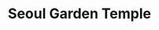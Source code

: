 ---
layout: place
title: "Seoul Garden Temple"
permalink: /texas/temple/seoul-garden-temple.html
stateAbbr: TX
stateName: Texas
cityName: Temple
seo:
  name: "Seoul Garden Temple"
  type: Restaurant
  links: null
description: "Seoul Garden Temple serves delicious sushi in Temple, Texas. Try fresh Japanese dishes for a great dining experience. "
place_id: ChIJazvl-xJrRYYRttSATckx5Pk
photos:
  - name: >-
      places/ChIJazvl-xJrRYYRttSATckx5Pk/photos/AeeoHcK-j_T6XRRGIVp8SWm0fSrsPy0wg1EVh3TN3fF7E9fWL-1KqhwW28UmNnHsz3HDDqwGfsfJ-BWmxYtbdN3pZNvNdOioDhtCwk1-nj-LZVBsjLiP_CaLTtZMGRgMVIAmGnxP-y6yU0trabXFLxMWKK9wQqHR8DA2NzUGE-pKSP96U1Caga27OUGqKlLr-OPtheQLM4FFBkENRIHr-dYSytcUHW152-bmD2U2I1qnxFdIxlsyCFkz1YqNXu_lx1IQ1_QsCITayn6zYlxqbS0oDq5Ta8Cm1_Hkr-YNVnIVLFnRWw
    widthPx: 1200
    heightPx: 1800
    authorAttributions:
      - displayName: Seoul Garden Temple
        uri: https://maps.google.com/maps/contrib/109460082442867425718
        photoUri: >-
          https://lh3.googleusercontent.com/a-/ALV-UjW1p4_AyqIcKS0jMKFmU6bk0uTYYMIOFqCvssueSWpTUxg7Jzc=s100-p-k-no-mo
    flagContentUri: >-
      https://www.google.com/local/imagery/report/?cb_client=maps_api_places.places_api&image_key=!1e10!2sAF1QipM5f-KxVQsRFi7UbQrnX41thlV10QmCnI3Ljexc&hl=en-US
    googleMapsUri: >-
      https://www.google.com/maps/place//data=!3m4!1e2!3m2!1sAF1QipM5f-KxVQsRFi7UbQrnX41thlV10QmCnI3Ljexc!2e10!4m2!3m1!1s0x86456b12fbe53b6b:0xf9e431c94d80d4b6
  - name: >-
      places/ChIJazvl-xJrRYYRttSATckx5Pk/photos/AeeoHcLZU86UwV2-UmjP7h8VFXup_MmUO19Ch1gPZwZEWljKM7LVoAe_SCbSWpnj5gjaZTk0iWgzitU2N2tyuQlRehNFivdavABveJM0Q0lXlB-kG6VU4Xg9ZySZvRWAK5HiEVcKZfdNfvM-eYXEiEQdhAOYCzrClQwNHXSzeYPBA1Dq2QrCf4shACbnre__fZ_3wlIf9T8NmvoxmnFUbAy91wpNEI3m1rAzrx9eOIAxmUvHqfWq_G6nBkP-4eGhswUStoPq-_p9mJgYCnCul8I2ETevHEh6qzwGddXWriEDG-7aeA
    widthPx: 1328
    heightPx: 747
    authorAttributions:
      - displayName: Seoul Garden Temple
        uri: https://maps.google.com/maps/contrib/109460082442867425718
        photoUri: >-
          https://lh3.googleusercontent.com/a-/ALV-UjW1p4_AyqIcKS0jMKFmU6bk0uTYYMIOFqCvssueSWpTUxg7Jzc=s100-p-k-no-mo
    flagContentUri: >-
      https://www.google.com/local/imagery/report/?cb_client=maps_api_places.places_api&image_key=!1e10!2sAF1QipMRqfjpqWLLZRLTKwRf0sS0e06GniEeEGWQIqaV&hl=en-US
    googleMapsUri: >-
      https://www.google.com/maps/place//data=!3m4!1e2!3m2!1sAF1QipMRqfjpqWLLZRLTKwRf0sS0e06GniEeEGWQIqaV!2e10!4m2!3m1!1s0x86456b12fbe53b6b:0xf9e431c94d80d4b6
  - name: >-
      places/ChIJazvl-xJrRYYRttSATckx5Pk/photos/AeeoHcLIkor5R5ju-TkdHCwp9iDTN_ePdA9eM343bU-xOJsaZaFP4oimt0kCKswyF6ESMJQF9RLoMcYjdblB_gZHHCcf_g3Hsv0ffmc4TOG9P9mTFYKL8uZuFumTAHjX2lCWMYXt7HaHIK8b-UT-QkhHPpz9Cagojiki4jA952hGVqjV9cehYW9rESRgie1nERVm8FhfEYFEaMqHYEe0jfAQlwb01VhYNvlyY9X7N2fJ-0jMzoh8Snxbfn6Ns3rarllzgqfV5KV3wBqC5cgQIU4U1ZII0k6Qwnx3EpTL-lOs_jYLBQ
    widthPx: 2119
    heightPx: 1192
    authorAttributions:
      - displayName: Seoul Garden Temple
        uri: https://maps.google.com/maps/contrib/109460082442867425718
        photoUri: >-
          https://lh3.googleusercontent.com/a-/ALV-UjW1p4_AyqIcKS0jMKFmU6bk0uTYYMIOFqCvssueSWpTUxg7Jzc=s100-p-k-no-mo
    flagContentUri: >-
      https://www.google.com/local/imagery/report/?cb_client=maps_api_places.places_api&image_key=!1e10!2sAF1QipNZVeqIdptTUYFOfyH95AyvQ5iJIgtsSfgPqI8F&hl=en-US
    googleMapsUri: >-
      https://www.google.com/maps/place//data=!3m4!1e2!3m2!1sAF1QipNZVeqIdptTUYFOfyH95AyvQ5iJIgtsSfgPqI8F!2e10!4m2!3m1!1s0x86456b12fbe53b6b:0xf9e431c94d80d4b6
  - name: >-
      places/ChIJazvl-xJrRYYRttSATckx5Pk/photos/AeeoHcLuKuvgqP1-cLGMafuSttKLSwk1RHsxqwgrIlgaS9gsKkoJHX9Le6xvjg9S1yx5r3GFHNMKxV7D-qZ3yXoQtnfZ6Rqo3Q9Jth8W78TP2ZNQQJK85krK2nkS7dAVJkXSIgqCt4CWGflYU89A_BlJLbK8bXSur1Mz2bfsbbYqHMP30CecynmdOGSGdYK8Q5MUkrkOOmo2Psg2kF-yNBfCwvprA0OSMXimbSIitDUR9jRMCdGAx0258WozuP0yLZ77iXpteahscXZtNKDQM11wVBZftw9VXwjCt23zSNberf1S02BHzFoq2HQ0JE_Jxf-R7DyvErGxhZv0dBy6kcR066wW9Rc-IxoaxxuJAppZoDPnGdPZdXTxY4gHH7LMYxUffwqE-MxgpQIvrLaNXmM__K7iujTOr_ZBTFq7IMW_7p7JkS8
    widthPx: 3599
    heightPx: 4800
    authorAttributions:
      - displayName: eric kimple
        uri: https://maps.google.com/maps/contrib/107283685526962297887
        photoUri: >-
          https://lh3.googleusercontent.com/a-/ALV-UjWbZ6o2khc0Q48fJStwyIzLPZUlJ1noX4rOv4RKVriYeRmUXVQw=s100-p-k-no-mo
    flagContentUri: >-
      https://www.google.com/local/imagery/report/?cb_client=maps_api_places.places_api&image_key=!1e10!2sCIHM0ogKEICAgICTp8ey0wE&hl=en-US
    googleMapsUri: >-
      https://www.google.com/maps/place//data=!3m4!1e2!3m2!1sCIHM0ogKEICAgICTp8ey0wE!2e10!4m2!3m1!1s0x86456b12fbe53b6b:0xf9e431c94d80d4b6
  - name: >-
      places/ChIJazvl-xJrRYYRttSATckx5Pk/photos/AeeoHcKK6F3Vvl0Cs4F1czhdObd4dYygB5iozBkmEaDhDfe1FOGGUoBFvV5wtmUXDOFqU-o0qK5poVGjZWxHoyke5kOSuVZEoU6Z_4OthdtVHKYoxrONLKIHERzN4Yr74zR61x33lQU1vFjwd9vIPZzeA92tUVN-4WQbpDpn2DKHXa1GKC-93HoRqEm9Mf87-mVDTegjHCMWkO1GX-7mSLZ3wxtBFcRx9zUt0_vPXYw4jY6Wo33R1EZkgEQRgHwd1_QE9Da9fIan1ehMQVECC0MkKvfXDG2DWfptfNbzcq1LTQrGuQAQWreW7L-dmlRy5Cctt9bePbLSTOEczzLTRym-5naErBi23sYx4DUmJe5bxQMFYNtQ8QEwEUf8JsJfPSGzOrWbWOAprTMAcUeY1qqcdFWmOUZVlOmCAL-OKFsF-qiPSeXc
    widthPx: 4032
    heightPx: 3024
    authorAttributions:
      - displayName: Adam W
        uri: https://maps.google.com/maps/contrib/115704928331914457117
        photoUri: >-
          https://lh3.googleusercontent.com/a-/ALV-UjVnXn-tn_kbWbOn6BWaw24wGgvMA68GzGLolVYCl8vzY3K6FmTpJQ=s100-p-k-no-mo
    flagContentUri: >-
      https://www.google.com/local/imagery/report/?cb_client=maps_api_places.places_api&image_key=!1e10!2sCIHM0ogKEICAgICyheSQmAE&hl=en-US
    googleMapsUri: >-
      https://www.google.com/maps/place//data=!3m4!1e2!3m2!1sCIHM0ogKEICAgICyheSQmAE!2e10!4m2!3m1!1s0x86456b12fbe53b6b:0xf9e431c94d80d4b6
  - name: >-
      places/ChIJazvl-xJrRYYRttSATckx5Pk/photos/AeeoHcJqXBIQJfJMudj_04y7us2hjf0M-yI6b52IE92-FH5Ci_zRNwaHIZZYT5yuB7fSD6ZRMc04aItSrGyry-sHbe4a-QOcZvv7xISfeFV0i5vQ1N-r2p7BD-qHn3QHWS3PD9jaa-_ARDq6qIa_81bKwP160EB6syC3STl421cdOAGKqRXJQVj9jH9v1syEY1YCKVCPyRUbcjgHPmfA5kPIa2P8YsO3Zyhuto0Es7Lh38HQhTmV6J6s2drFC6ib7HuTEiYOCsIrHrdjktiBsUt3KcD69_Hn9Ao8H9mYe3Lh_VB7bfvidvw8UoXpoUfeq30Pj7uf_I1i1o_QRoxnL9oZ8F_sgxnLflwz-ZOaZ3v6CC9boPAfsacAQ2BHFofBeQ7r7CN-NAnH5_sBDaWDhi7SLzebqOfzI03tMBEisAPG81c0XBht
    widthPx: 3504
    heightPx: 4656
    authorAttributions:
      - displayName: Goddess VeYah
        uri: https://maps.google.com/maps/contrib/105477045489076368737
        photoUri: >-
          https://lh3.googleusercontent.com/a-/ALV-UjUyG0Mgcy57R08T7ezLHf_VDFn7rl84zIdo9yJVvQmk96WnzH8-=s100-p-k-no-mo
    flagContentUri: >-
      https://www.google.com/local/imagery/report/?cb_client=maps_api_places.places_api&image_key=!1e10!2sCIHM0ogKEICAgIC_5cyLkwE&hl=en-US
    googleMapsUri: >-
      https://www.google.com/maps/place//data=!3m4!1e2!3m2!1sCIHM0ogKEICAgIC_5cyLkwE!2e10!4m2!3m1!1s0x86456b12fbe53b6b:0xf9e431c94d80d4b6
  - name: >-
      places/ChIJazvl-xJrRYYRttSATckx5Pk/photos/AeeoHcL9kpWEV-7g9yX30x5QFx488q1_TiIZMR0qWkOGpAsMpryGzXykBp1T0aC5ruqI_sX1NcPY09Ebpl5s_UT7jo-cqPUF1e2AXwxJWkSWqaHKsQTex96PBF0a-kPI4GgoO765u71RZ7V8RSwWzOTGPQsv4qwirHrgplJdFgwBowkdmfrE83o32JshGN-r1v4ixaMaKbZPrxV9PoDiiy6pHqLPbx5Z3ue6Cds0YLntR-xb-kflb19GIMgiMYvAMxUhgxnDuKDMHMXLKSeRk3RU6VQ3iTFKoiyr-OpZVvmkwY0hjX1HdeBi1LALnXSN2xs-be9NNB1G4UEp0jEOD7Xaw9El0J8U3WBb2Anr_RdwaupD6wS2lXzBPX6X93ikiBpX2MOyHQJx5nH2t00X0T3x9rXyHEm-7tj0ukcgSa1yWYwh5Q
    widthPx: 4032
    heightPx: 2268
    authorAttributions:
      - displayName: toyotrustPR
        uri: https://maps.google.com/maps/contrib/112005726116842190235
        photoUri: >-
          https://lh3.googleusercontent.com/a/ACg8ocKBs6PHoTcdHaGrI6E3ABKOdym_0mVqYqV98agn58yW10j6Cw=s100-p-k-no-mo
    flagContentUri: >-
      https://www.google.com/local/imagery/report/?cb_client=maps_api_places.places_api&image_key=!1e10!2sCIHM0ogKEICAgICWl5-jHw&hl=en-US
    googleMapsUri: >-
      https://www.google.com/maps/place//data=!3m4!1e2!3m2!1sCIHM0ogKEICAgICWl5-jHw!2e10!4m2!3m1!1s0x86456b12fbe53b6b:0xf9e431c94d80d4b6
  - name: >-
      places/ChIJazvl-xJrRYYRttSATckx5Pk/photos/AeeoHcK4T-IN3tnr5gGEDyhVTBlfB840w5CmY2XsDLhw6GpN7hra2szKAXw_rRIc_jZ0Y2H9_YpqhicqYbVLIFxYaE1COd9an5DQcO2mhG8riVqGcZMCV5sPL3IneN5u0vD2xv5mpt_O-azc3nYD37NRqQDmcrumqKV_Fuqt0d-2yaaMKOmhKIq0XvDYc9emoL9cv3JQwJ8wiLcCN7Dj36kzqjfkjDGe44LryQV_aoX3h12OpVA8iTfj2I9Rc3GB5jvHLFkj7a66theiYx_objknQLGGHf769tXr5qrmPzvwlheFPEYvnDAKcyskwALEZTdLUuPDfa--b2UjdvGEoCVuPYfa4R22Dz2la9f3jXG1yQCpaAiDaqLuHlH7QGLoqdK8Tu0KfkZplZEoUQI7rJgbSOYTcuR4oXyXnXW3swhFoCs
    widthPx: 3024
    heightPx: 4032
    authorAttributions:
      - displayName: Neon Dancehall
        uri: https://maps.google.com/maps/contrib/113160658136089877624
        photoUri: >-
          https://lh3.googleusercontent.com/a/ACg8ocI7ZD2pEvG3iCj2GmozrMbWbopMwcw22f3MSfgF8Rmi1mmR-g=s100-p-k-no-mo
    flagContentUri: >-
      https://www.google.com/local/imagery/report/?cb_client=maps_api_places.places_api&image_key=!1e10!2sCIHM0ogKEICAgMDgrq6FTw&hl=en-US
    googleMapsUri: >-
      https://www.google.com/maps/place//data=!3m4!1e2!3m2!1sCIHM0ogKEICAgMDgrq6FTw!2e10!4m2!3m1!1s0x86456b12fbe53b6b:0xf9e431c94d80d4b6
  - name: >-
      places/ChIJazvl-xJrRYYRttSATckx5Pk/photos/AeeoHcJ3_JcndUQacEFO7Qnb4fo6XVaI2sY8O788XO68pTFO6iYtq6CJTvz1gHyhV3cCOApaiVooLb-VhTbCqfieshzyAYho4j8Xs10Td9G96OgAsGSka3GLGq4N-THCFTI4RwZRwcdY4VRaFXe6w1EvTuhTVz1n7xhjb7OvMblS9t7VXlf4VW1IsJorF6bmmiuGpHo_UbkkTRk6LjTgmgLNSaLYAtiEcyCqHzaBNvoM5E1VpyZDXCSezVRqppSGclAJNWKELwFnSIkpmXRR1w506LWUqI_enw2UG_5uH4XVcKiTcw
    widthPx: 2560
    heightPx: 1707
    authorAttributions:
      - displayName: Seoul Garden Temple
        uri: https://maps.google.com/maps/contrib/109460082442867425718
        photoUri: >-
          https://lh3.googleusercontent.com/a-/ALV-UjW1p4_AyqIcKS0jMKFmU6bk0uTYYMIOFqCvssueSWpTUxg7Jzc=s100-p-k-no-mo
    flagContentUri: >-
      https://www.google.com/local/imagery/report/?cb_client=maps_api_places.places_api&image_key=!1e10!2sAF1QipM7tkcTsXtd_Q533deXLMReAoebi6Jm50A-Kdst&hl=en-US
    googleMapsUri: >-
      https://www.google.com/maps/place//data=!3m4!1e2!3m2!1sAF1QipM7tkcTsXtd_Q533deXLMReAoebi6Jm50A-Kdst!2e10!4m2!3m1!1s0x86456b12fbe53b6b:0xf9e431c94d80d4b6
  - name: >-
      places/ChIJazvl-xJrRYYRttSATckx5Pk/photos/AeeoHcJ1EGDLUb--VxHFc3gQrAyecFrSGYoIpohdkkR5JSZ-NwxNXNMeYjV9QOXUw1oYC8_1x2seH9WzB-7ssSrjOC6LtshNpk1AByVpCwVrE24gP07moAL_TIk-0iEolQ7wn-Uq4Bt3dxbVGM-OA0UU3Z-Z_hEQO3ZRPd8t1iNcOq7do4sEYMK9QjJlJ5DMYyY1V1aw8US-c9rqeNfkWpLLXHo4_QGyvbHHgKVoB-DJUJbme2Ha0uCYK9rXiNK_IhGeA8fPhhuPkdFjQCdW2cC_RX9oC_RUoqujViyVk7E2VJKwPy4UYyTuSRcjg5v8-FURwopG7886S3FYcufVLKdMJwNUOcgG73Jg54BotZUlHssAmikwgk-WODzYMVHqQp0fcPjyxDpZ5kl2cwuHGXRZe8ZxYcG82lCiK6tSzko5FqcG8EUT
    widthPx: 3024
    heightPx: 4032
    authorAttributions:
      - displayName: Jackie Cruz
        uri: https://maps.google.com/maps/contrib/102397356118168406185
        photoUri: >-
          https://lh3.googleusercontent.com/a-/ALV-UjVxCM6q-f6ydS9zD4TsiwHsgeikKWjjB4ZbcZp5LtvSCmQ7sEZ6=s100-p-k-no-mo
    flagContentUri: >-
      https://www.google.com/local/imagery/report/?cb_client=maps_api_places.places_api&image_key=!1e10!2sCIHM0ogKEICAgICBpuiEiAE&hl=en-US
    googleMapsUri: >-
      https://www.google.com/maps/place//data=!3m4!1e2!3m2!1sCIHM0ogKEICAgICBpuiEiAE!2e10!4m2!3m1!1s0x86456b12fbe53b6b:0xf9e431c94d80d4b6
address: '7349 Honeysuckle #150, Temple, TX 76502, USA'
street: '7349 Honeysuckle #150'
city: Temple
state: TX
zip: '76502'
country: USA
neighborhood: null
latitude: '31.119457'
longitude: '-97.419952'
accessibility_options:
  wheelchairAccessibleParking: true
  wheelchairAccessibleEntrance: true
  wheelchairAccessibleRestroom: true
  wheelchairAccessibleSeating: true
business_status: OPERATIONAL
name: Seoul Garden Temple
google_maps_links:
  directionsUri: >-
    https://www.google.com/maps/dir//''/data=!4m7!4m6!1m1!4e2!1m2!1m1!1s0x86456b12fbe53b6b:0xf9e431c94d80d4b6!3e0
  placeUri: https://maps.google.com/?cid=18006571950792561846
  writeAReviewUri: >-
    https://www.google.com/maps/place//data=!4m3!3m2!1s0x86456b12fbe53b6b:0xf9e431c94d80d4b6!12e1
  reviewsUri: >-
    https://www.google.com/maps/place//data=!4m4!3m3!1s0x86456b12fbe53b6b:0xf9e431c94d80d4b6!9m1!1b1
  photosUri: >-
    https://www.google.com/maps/place//data=!4m3!3m2!1s0x86456b12fbe53b6b:0xf9e431c94d80d4b6!10e5
primary_type: Korean Restaurant
opening_hours:
  regular: null
  current: null
secondary_opening_hours:
  regular:
    weekdayDescriptions: null
    type: null
  current:
    weekdayDescriptions: null
    type: null
phone: null
price_level: null
price_range: null
rating: null
rating_count: 0
website: null
reviews: null
parking_options: null
payment_options: null
allow_dogs: null
curbside_pickup: null
delivery: null
dine_in: null
good_for_children: null
good_for_groups: null
good_for_sports: null
live_music: null
menu_for_children: null
outdoor_seating: null
reservable: null
restroom: null
serves_beer: null
serves_breakfast: null
serves_brunch: null
serves_cocktails: null
serves_coffee: null
serves_dinner: null
serves_dessert: null
serves_lunch: null
serves_vegetarian_food: null
serves_wine: null
takeout: null
summary: null

---